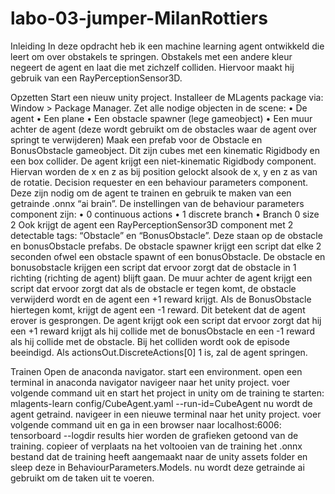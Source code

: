 # labo-03-jumper-MilanRottiers

Inleiding
  In deze opdracht heb ik een machine learning agent ontwikkeld die leert om over obstakels te springen. Obstakels met een andere kleur negeert de agent en laat die met zichzelf colliden. Hiervoor maakt hij gebruik van een
  RayPerceptionSensor3D.

Opzetten
  Start een nieuw unity project.
  Installeer de MLagents package via: Window > Package Manager.
  Zet alle nodige objecten in de scene:
  •	De agent
  •	Een plane
  •	Een obstacle spawner (lege gameobject)
  •	Een muur achter de agent (deze wordt gebruikt om de obstacles waar de agent over springt te verwijderen)
  Maak een prefab voor de Obstacle en BonusObstacle gameobject. Dit zijn cubes met een kinematic Rigidbody en een box collider.
  De agent krijgt een niet-kinematic Rigidbody component. Hiervan worden de x en z as bij position gelockt alsook de x, y en z as van de rotatie.
  Decision requester en een behaviour parameters component. Deze zijn nodig om de agent te trainen en gebruik te maken van een getrainde .onnx “ai brain”. De instellingen van de behaviour parameters component zijn:
  •	0 continuous actions
  •	1 discrete branch
  •	Branch 0 size 2
  Ook krijgt de agent een RayPerceptionSensor3D component met 2 detectable tags: “Obstacle” en “BonusObstacle”. Deze staan op de obstacle en bonusObstacle prefabs. 
  De obstacle spawner krijgt een script dat elke 2 seconden ofwel een obstacle spawnt of een bonusObstacle.
  De obstacle en bonusobstacle krijgen een script dat ervoor zorgt dat de obstacle in 1 richting (richting de agent) blijft gaan.
  De muur achter de agent krijgt een script dat ervoor zorgt dat als de obstacle er tegen komt, de obstacle verwijderd wordt en de agent een +1 reward krijgt. Als de BonusObstacle hiertegen komt, krijgt de agent een -1 reward.
  Dit betekent dat de agent erover is gesprongen.
  De agent krijgt ook een script dat ervoor zorgt dat hij een +1 reward krijgt als hij collide met de bonusObstacle en een -1 reward als hij collide met de obstacle. Bij het colliden wordt ook de episode beeindigd. Als
  actionsOut.DiscreteActions[0] 1 is, zal de agent springen.

Trainen
  Open de anaconda navigator.
  start een environment.
  open een terminal in anaconda navigator
  navigeer naar het unity project.
  voer volgende command uit en start het project in unity om de training te starten:
    mlagents-learn config/CubeAgent.yaml --run-id=CubeAgent
  nu wordt de agent getraind.
  navigeer in een nieuwe terminal naar het unity project.
  voer volgende command uit en ga in een browser naar localhost:6006:
    tensorboard --logdir results
  hier worden de grafieken getoond van de training.
  copieer of verplaats na het voltooien van de training het .onnx bestand dat de training heeft aangemaakt naar de unity assets folder en sleep deze in BehaviourParameters.Models.
  nu wordt deze getrainde ai gebruikt om de taken uit te voeren.
